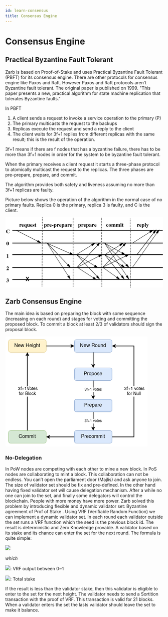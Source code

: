 ```yaml
---
id: learn-consensus
title: Consensus Engine
---
```


# Consensus Engine

## Practical Byzantine Fault Tolerant

Zarb is based on Proof-of-Stake and uses Practical Byzantine Fault Tolerant (PBFT) for its consensus engine. There are other protocols for consensus engine like Paxos and Raft. However Paxos and Raft protocols aren’t Byzantine fault tolerant. The original paper is published on 1999. "This paper presents a new, practical algorithm for state machine replication that tolerates Byzantine faults."

In PBFT

1. A client sends a request to invoke a service operation to the primary (P)
2. The primary multicasts the request to the backups
3. Replicas execute the request and send a reply to the client
4. The client waits for 3f+1 replies from different replicas with the same result; this is the result of the operation.

3f+1 means if there are f nodes that has a byzantine failure, there has to be more than 3f+1 nodes in order for the system to be byzantine fault tolerant.

When the primary receives a client request it starts a three-phase protocol to atomically multicast the request to the replicas. The three phases are pre-prepare, prepare, and commit.

The algorithm provides both safety and liveness assuming no more than 3f+1 replicas are faulty.

Picture below shows the operation of the algorithm in the normal case of no primary faults. Replica 0 is the primary, replica 3 is faulty, and C is the client.

![Normal execution of the Practical Byzantine Fault Tolerance (PBFT) protocol](..//assets/images/pbft.png)


## Zarb Consensus Engine

The main idea is based on preparing the block with some sequence (increasing on each round) and stages for voting and committing the proposed block. To commit a block at least 2/3 of validators should sign the proposal block.

![Zarb consensus mechanism](..//assets/images/zarb-consensus.png)



### No-Delegation

In PoW nodes are competing with each other to mine a new block. In PoS nodes are collaborating to mint a block. This collaboration can not be endless. You can’t open the parliament door (Majlis) and ask anyone to join. The size of validator set should be fix and pre-defined. In the other hand having fixed validator set will cause delegation mechanism. After a while no one can join to the set, and finally some delegators will control the blockchain. People with more money have more power. Zarb solved this problem by introducing flexible and dynamic validator set: Byzantine agreement of Prof of Stake .
Using VRF (Verifiable Random Function) we can implement a dynamic validator set. In each round each validator outside the set runs a VRF function which the seed is the previous block id. The result is deterministic and Zero Knowledge provable. A validator based on its stake and its chance can enter the set for the next round. The formula is quite simple:

<img src="https://render.githubusercontent.com/render/math?math=R\=V\times S_{t}">

*which*

<img src="https://render.githubusercontent.com/render/math?math=V">: VRF output between 0~1

<img src="https://render.githubusercontent.com/render/math?math=S_{t}">: Total stake

If the result is less than the validator stake, then this validator is eligible to enter to the set for the next height. The validator needs to send a Sortition transaction with the proof of VRF. This transaction is valid for 21 blocks. When a validator enters the set the lasts validator should leave the set to make it balance.


